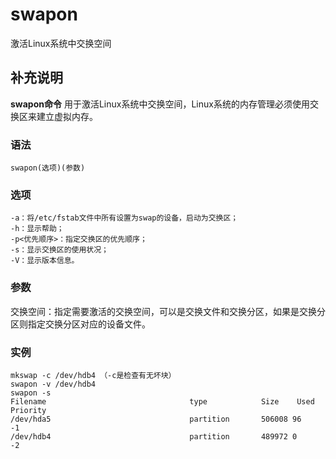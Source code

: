 #  swapon

激活Linux系统中交换空间

##  补充说明

**swapon命令** 用于激活Linux系统中交换空间，Linux系统的内存管理必须使用交换区来建立虚拟内存。

###  语法

    
    
    swapon(选项)(参数)
    

###  选项

    
    
    -a：将/etc/fstab文件中所有设置为swap的设备，启动为交换区；
    -h：显示帮助；
    -p<优先顺序>：指定交换区的优先顺序；
    -s：显示交换区的使用状况；
    -V：显示版本信息。
    

###  参数

交换空间：指定需要激活的交换空间，可以是交换文件和交换分区，如果是交换分区则指定交换分区对应的设备文件。

###  实例

    
    
    mkswap -c /dev/hdb4 （-c是检查有无坏块）
    swapon -v /dev/hdb4
    swapon -s
    Filename                                type            Size    Used    Priority
    /dev/hda5                               partition       506008 96      -1
    /dev/hdb4                               partition       489972 0       -2
    

